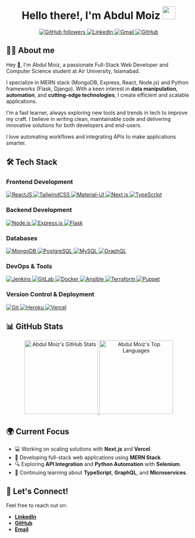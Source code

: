 <h1 align="center">Hello there!, I'm Abdul Moiz <img src="https://media.giphy.com/media/hvRJCLFzcasrR4ia7z/giphy.gif" width="35"></h1>

<p align="center">
    <a href="https://github.com/aJkal-abdulmoiz?tab=followers">
        <img alt="GitHub followers" src="https://img.shields.io/github/followers/aJkal-abdulmoiz?color=red&logo=github">
    </a>
    <a href="https://www.linkedin.com/in/abdul-moiz-303228264/">
        <img alt="LinkedIn" src="https://img.shields.io/badge/LinkedIn-0077B5?style=for-the-badge&logo=linkedin&logoColor=#ffffff">
    </a>
    <a href="https://mail.google.com/mail/?view=cm&fs=1&to=abdulmoiziphone4@gmail.com">
        <img alt="Gmail" src="https://img.shields.io/badge/Gmail-D14836?style=for-the-badge&logo=gmail&logoColor=#ffffff">
    </a>
    <a href="https://github.com/aJkal-abdulmoiz">
        <img alt="GitHub" src="https://img.shields.io/badge/GitHub-100000?style=for-the-badge&logo=github&logoColor=#ffffff">
    </a>
</p>

## 🚀👨‍ About me

Hey 👋, I'm Abdul Moiz, a passionate Full-Stack Web Developer and Computer Science student at Air University, Islamabad. 

I specialize in MERN stack (MongoDB, Express, React, Node.js) and Python frameworks (Flask, Django). With a keen interest in **data manipulation**, **automation**, and **cutting-edge technologies**, I create efficient and scalable applications.

I'm a fast learner, always exploring new tools and trends in tech to improve my craft. I believe in writing clean, maintainable code and delivering innovative solutions for both developers and end-users.

I love automating workflows and integrating APIs to make applications smarter.

## 🛠️ Tech Stack

### Frontend Development
<p>
    <a href="https://reactjs.org" target="_blank">
        <img alt="ReactJS" src="https://img.shields.io/badge/react-%2320232a.svg?style=for-the-badge&logo=react&logoColor=%2361DAFB">
    </a>
    <a href="https://tailwindcss.com" target="_blank">
        <img alt="TailwindCSS" src="https://img.shields.io/badge/TailwindCSS-38B2AC?style=for-the-badge&logo=tailwind-css&logoColor=white">
    </a>
    <a href="https://mui.com" target="_blank">
        <img alt="Material-UI" src="https://img.shields.io/badge/MUI-%230081CB.svg?style=for-the-badge&logo=mui&logoColor=white">
    </a>
    <a href="https://nextjs.org" target="_blank">
        <img alt="Next.js" src="https://img.shields.io/badge/Next.js-000000?style=for-the-badge&logo=next.js&logoColor=white">
    </a>
    <a href="https://www.typescriptlang.org" target="_blank">
        <img alt="TypeScript" src="https://img.shields.io/badge/TypeScript-3178C6?style=for-the-badge&logo=typescript&logoColor=white">
    </a>
</p>

### Backend Development
<p>
    <a href="https://nodejs.org" target="_blank">
        <img alt="Node.js" src="https://img.shields.io/badge/Node.js-43853D?style=for-the-badge&logo=node.js&logoColor=white">
    </a>
    <a href="https://expressjs.com" target="_blank">
        <img alt="Express.js" src="https://img.shields.io/badge/Express.js-404D59?style=for-the-badge&logo=express&logoColor=white">
    </a>
    <a href="https://flask.palletsprojects.com/en/2.2.x/" target="_blank">
        <img alt="Flask" src="https://img.shields.io/badge/Flask-000000?style=for-the-badge&logo=flask&logoColor=white">
    </a>
</p>

### Databases
<p>
    <a href="https://www.mongodb.com" target="_blank">
        <img alt="MongoDB" src="https://img.shields.io/badge/MongoDB-4EA94B?style=for-the-badge&logo=mongodb&logoColor=white">
    </a>
    <a href="https://www.postgresql.org" target="_blank">
        <img alt="PostgreSQL" src="https://img.shields.io/badge/PostgreSQL-336791?style=for-the-badge&logo=postgresql&logoColor=white">
    </a>
    <a href="https://www.mysql.com" target="_blank">
        <img alt="MySQL" src="https://img.shields.io/badge/MySQL-4479A1?style=for-the-badge&logo=mysql&logoColor=white">
    </a>
    <a href="https://www.graphql.org" target="_blank">
        <img alt="GraphQL" src="https://img.shields.io/badge/GraphQL-E10098?style=for-the-badge&logo=graphql&logoColor=white">
    </a>
</p>

### DevOps & Tools
<p>
    <a href="https://www.jenkins.io" target="_blank">
        <img alt="Jenkins" src="https://img.shields.io/badge/Jenkins-D24939?style=for-the-badge&logo=jenkins&logoColor=white">
    </a>
    <a href="https://gitlab.com" target="_blank">
        <img alt="GitLab" src="https://img.shields.io/badge/GitLab-FCA121?style=for-the-badge&logo=gitlab&logoColor=white">
    </a>
    <a href="https://www.docker.com" target="_blank">
        <img alt="Docker" src="https://img.shields.io/badge/Docker-2496ED?style=for-the-badge&logo=docker&logoColor=white">
    </a>
    <a href="https://www.ansible.com" target="_blank">
        <img alt="Ansible" src="https://img.shields.io/badge/Ansible-EE0000?style=for-the-badge&logo=ansible&logoColor=white">
    </a>
    <a href="https://www.terraform.io" target="_blank">
        <img alt="Terraform" src="https://img.shields.io/badge/Terraform-7B42BC?style=for-the-badge&logo=terraform&logoColor=white">
    </a>
    <a href="https://www.puppet.com" target="_blank">
        <img alt="Puppet" src="https://img.shields.io/badge/Puppet-FF6600?style=for-the-badge&logo=puppet&logoColor=white">
    </a>
</p>

### Version Control & Deployment
<p>
    <a href="https://git-scm.com" target="_blank">
        <img alt="Git" src="https://img.shields.io/badge/Git-F05032?style=for-the-badge&logo=git&logoColor=white">
    </a>
    <a href="https://www.heroku.com" target="_blank">
        <img alt="Heroku" src="https://img.shields.io/badge/Heroku-430098?style=for-the-badge&logo=heroku&logoColor=white">
    </a>
    <a href="https://vercel.com" target="_blank">
        <img alt="Vercel" src="https://img.shields.io/badge/Vercel-000000?style=for-the-badge&logo=vercel&logoColor=white">
    </a>
</p>

## 📊 GitHub Stats
<p align="center">
    <a href="https://github.com/anuraghazra/github-readme-stats">
        <img alt="Abdul Moiz's GitHub Stats" src="https://github-readme-stats.vercel.app/api?username=aJkal-abdulmoiz&show_icons=true&count_private=true&theme=algolia&hide_title=true" height="200" />
    </a>
    <a href="https://github.com/anuraghazra/github-readme-stats">
        <img alt="Abdul Moiz's Top Languages" src="https://github-readme-stats.vercel.app/api/top-langs?username=aJkal-abdulmoiz&langs_count=10&show_icons=true&locale=en&layout=compact&theme=algolia" height="200"/>
    </a>
</p>

## 🌍 Current Focus
- 💻 Working on scaling solutions with **Next.js** and **Vercel**.
- 🚀 Developing full-stack web applications using **MERN Stack**.
- 🔍 Exploring **API Integration** and **Python Automation** with **Selenium**.
- 🎯 Continuing learning about **TypeScript**, **GraphQL**, and **Microservices**.

## 📱 Let's Connect!
Feel free to reach out on:

- **[LinkedIn](https://www.linkedin.com/in/abdul-moiz-303228264/)**
- **[GitHub](https://github.com/aJkal-abdulmoiz)**
- **[Email](mailto:abdulmoiziphone4@gmail.com)**

<!-- links -->
[issues page]: https://github.com/aJkal/aJkal-abdulmoiz/issues "aJkal-abdulmoiz/issues"
[linkedin]: https://www.linkedin.com/in/abdulmoiz8333 "Abdul Moiz LinkedIn"
